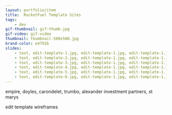 ```yaml
---
layout: portfolio/item
title:  RocketFuel Template Sites
tags:
    - dev
gif-thumbnail: gif-thumb.jpg
gif-video: gif-video
thumbnail: thumbnail-500x500.jpg
brand-color: e4791b
slides:
    - text, edit-template-1.jpg, edit-template-1.jpg, edit-template-1.jpg
    - text, edit-template-2.jpg, edit-template-1.jpg, edit-template-1.jpg
    - text, edit-template-3.jpg, edit-template-1.jpg, edit-template-1.jpg
    - text, edit-template-4.jpg, edit-template-1.jpg, edit-template-1.jpg
    - text, edit-template-5.jpg, edit-template-1.jpg, edit-template-1.jpg
    - text, edit-template-6.jpg, edit-template-1.jpg, edit-template-1.jpg
---
```


empire, doyles, carondelet, trumbo, alexander investment partners, st marys

edit template wireframes
